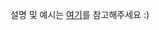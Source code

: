 설명 및 예시는 [여기](https://www.notion.so/jaemin/Python-Selenium-Statiz-af21421df0cc4c28b786cf972a17ce98)를 참고해주세요 :)

